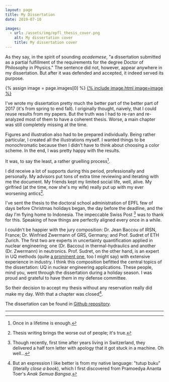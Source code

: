 ```yaml
---
layout: page
title: My Dissertation
date: 2019-07-10

images:
  - url: /assets/img/epfl_thesis_cover.png
    alt: My dissertation cover
    title: My dissertation cover
---
```


As they say, in the spirit of sounding _academese_,
"a dissertation submitted as a partial fulfillment of the requirements for the degree Doctor of Philosophy in Physics."
The sentence did not, however, appear anywhere in my dissertation.
But after it was defended and accepted, it indeed served its purpose.

{% assign image = page.images[0] %}
<a href="https://github.com/damar-wicaksono/wd41-thesis/">{% include image.html image=image %}</a>

I've wrote my dissertation pretty much the better part of the better part of 2017 (it's from spring to end fall).
I originally thought, naively, that I could reuse results from my papers. 
But the truth was I had to re-ran and re-analyzed most of them to have a coherent thesis.
Worse, a main chapter was still completely missing at the time.

Figures and illustration also had to be prepared individually.
Being rather particular, I created all the illustrations myself.
I wanted things to be monochromatic because then I didn't have to think about choosing a color scheme.
In the end, I was pretty happy with the results.

It was, to say the least, a rather gruelling process[^once].

I did receive a lot of supports during this period, professionally and personally.
My advisors put tons of extra time reviewing and iterating with me the document.
My friends kept my limited social life, well, alive.
My girlfried (at the time, now she's my wife) really put up with my ever worsening antics[^antics].

I've sent the thesis to the doctoral school administration of EPFL 
few of days before Christmas holidays began, the day before the deadline, and the day I'm flying home to Indonesia.
The impeccable Swiss Post [^SwissPost] was to thank for this.
Speaking of how things are perfectly aligned every once in a while.

I couldn't be happier with the jury composition:
Dr. Jean Baccou of IRSN, France; Dr. Winfried Zwermann of GRS, Germany;
and Prof. Sudret of ETH Zurich.
The first two are experts in uncertainty quantification applied in nuclear engineering;
one (Dr. Baccou) in thermal-hydraulics and another (Dr. Zwermann) in neutronics.
Prof. Sudret, on the other hand, is an expert in UQ methods (quite [a prominent one](https://scholar.google.co.uk/citations?hl=en&user=lkIklpIAAAAJ), too I might say)
with extensive experience in industry.
I think this composition befitted the central topics of the dissertation:
UQ in nuclear engineering applications.
These people, mind you, went through the dissertation during a holiday season.
I was proud and grateful to have them in my defense committee.

So their decision to accept my thesis without any reservation really did make my day.
With that a chapter was closed[^Minke].

The dissertation can be found in [Github repository](https://www.github.com/damar-wicaksono/wd41-thesis).

---

[^once]: Once in a lifetime is enough.
[^antics]: Thesis writing brings the worse out of people; it's true.
[^SwissPost]: Though recently, first time after years living in Switzerland, they delivered a half torn letter with apology that it got stuck in a machine. Oh well...
[^Minke]: But an expression I like better is from my native language: "tutup buku" (literally _close a book_), which I first discovered from Pramoedya Ananta Toer's _Anak Semua Bangsa_.